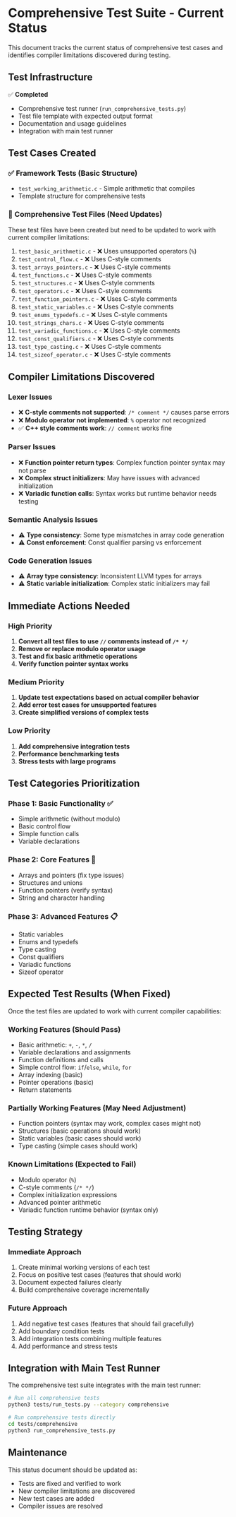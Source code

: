 # Comprehensive Test Suite - Current Status

This document tracks the current status of comprehensive test cases and identifies compiler limitations discovered during testing.

## Test Infrastructure

✅ **Completed**
- Comprehensive test runner (`run_comprehensive_tests.py`)
- Test file template with expected output format
- Documentation and usage guidelines
- Integration with main test runner

## Test Cases Created

### ✅ Framework Tests (Basic Structure)
- `test_working_arithmetic.c` - Simple arithmetic that compiles
- Template structure for comprehensive tests

### 🚧 Comprehensive Test Files (Need Updates)
These test files have been created but need to be updated to work with current compiler limitations:

1. `test_basic_arithmetic.c` - ❌ Uses unsupported operators (`%`)
2. `test_control_flow.c` - ❌ Uses C-style comments
3. `test_arrays_pointers.c` - ❌ Uses C-style comments
4. `test_functions.c` - ❌ Uses C-style comments
5. `test_structures.c` - ❌ Uses C-style comments
6. `test_operators.c` - ❌ Uses C-style comments
7. `test_function_pointers.c` - ❌ Uses C-style comments
8. `test_static_variables.c` - ❌ Uses C-style comments
9. `test_enums_typedefs.c` - ❌ Uses C-style comments
10. `test_strings_chars.c` - ❌ Uses C-style comments
11. `test_variadic_functions.c` - ❌ Uses C-style comments
12. `test_const_qualifiers.c` - ❌ Uses C-style comments
13. `test_type_casting.c` - ❌ Uses C-style comments
14. `test_sizeof_operator.c` - ❌ Uses C-style comments

## Compiler Limitations Discovered

### Lexer Issues
- ❌ **C-style comments not supported**: `/* comment */` causes parse errors
- ❌ **Modulo operator not implemented**: `%` operator not recognized
- ✅ **C++ style comments work**: `// comment` works fine

### Parser Issues
- ❌ **Function pointer return types**: Complex function pointer syntax may not parse
- ❌ **Complex struct initializers**: May have issues with advanced initialization
- ❌ **Variadic function calls**: Syntax works but runtime behavior needs testing

### Semantic Analysis Issues
- ⚠️ **Type consistency**: Some type mismatches in array code generation
- ⚠️ **Const enforcement**: Const qualifier parsing vs enforcement

### Code Generation Issues
- ⚠️ **Array type consistency**: Inconsistent LLVM types for arrays
- ⚠️ **Static variable initialization**: Complex static initializers may fail

## Immediate Actions Needed

### High Priority
1. **Convert all test files to use `//` comments instead of `/* */`**
2. **Remove or replace modulo operator usage**
3. **Test and fix basic arithmetic operations**
4. **Verify function pointer syntax works**

### Medium Priority
1. **Update test expectations based on actual compiler behavior**
2. **Add error test cases for unsupported features**
3. **Create simplified versions of complex tests**

### Low Priority
1. **Add comprehensive integration tests**
2. **Performance benchmarking tests**
3. **Stress tests with large programs**

## Test Categories Prioritization

### Phase 1: Basic Functionality ✅
- Simple arithmetic (without modulo)
- Basic control flow
- Simple function calls
- Variable declarations

### Phase 2: Core Features 🚧
- Arrays and pointers (fix type issues)
- Structures and unions
- Function pointers (verify syntax)
- String and character handling

### Phase 3: Advanced Features 📋
- Static variables
- Enums and typedefs
- Type casting
- Const qualifiers
- Variadic functions
- Sizeof operator

## Expected Test Results (When Fixed)

Once the test files are updated to work with current compiler capabilities:

### Working Features (Should Pass)
- Basic arithmetic: `+`, `-`, `*`, `/`
- Variable declarations and assignments
- Function definitions and calls
- Simple control flow: `if`/`else`, `while`, `for`
- Array indexing (basic)
- Pointer operations (basic)
- Return statements

### Partially Working Features (May Need Adjustment)
- Function pointers (syntax may work, complex cases might not)
- Structures (basic operations should work)
- Static variables (basic cases should work)
- Type casting (simple cases should work)

### Known Limitations (Expected to Fail)
- Modulo operator (`%`)
- C-style comments (`/* */`)
- Complex initialization expressions
- Advanced pointer arithmetic
- Variadic function runtime behavior (syntax only)

## Testing Strategy

### Immediate Approach
1. Create minimal working versions of each test
2. Focus on positive test cases (features that should work)
3. Document expected failures clearly
4. Build comprehensive coverage incrementally

### Future Approach
1. Add negative test cases (features that should fail gracefully)
2. Add boundary condition tests
3. Add integration tests combining multiple features
4. Add performance and stress tests

## Integration with Main Test Runner

The comprehensive test suite integrates with the main test runner:

```bash
# Run all comprehensive tests
python3 tests/run_tests.py --category comprehensive

# Run comprehensive tests directly
cd tests/comprehensive
python3 run_comprehensive_tests.py
```

## Maintenance

This status document should be updated as:
- Tests are fixed and verified to work
- New compiler limitations are discovered
- New test cases are added
- Compiler issues are resolved